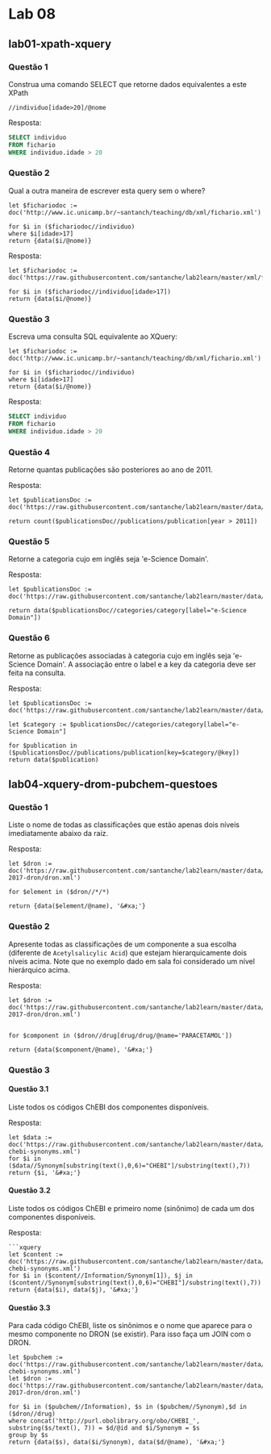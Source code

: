 # Lab 08

## lab01-xpath-xquery

### Questão 1

Construa uma comando SELECT que retorne dados equivalentes a este XPath

```xquery
//individuo[idade>20]/@nome
```
Resposta:

```sql
SELECT individuo
FROM fichario
WHERE individuo.idade > 20

```

### Questão 2

Qual a outra maneira de escrever esta query sem o where?

```xquery
let $fichariodoc := doc('http://www.ic.unicamp.br/~santanch/teaching/db/xml/fichario.xml')

for $i in ($fichariodoc//individuo)
where $i[idade>17]
return {data($i/@nome)}
```
Resposta:

```xquery
let $fichariodoc := doc('https://raw.githubusercontent.com/santanche/lab2learn/master/xml/fichario.xml')

for $i in ($fichariodoc//individuo[idade>17])
return {data($i/@nome)}
```

### Questão 3
Escreva uma consulta SQL equivalente ao XQuery:
```xquery
let $fichariodoc := doc('http://www.ic.unicamp.br/~santanch/teaching/db/xml/fichario.xml')

for $i in ($fichariodoc//individuo)
where $i[idade>17]
return {data($i/@nome)}
```
Resposta:

```sql
SELECT individuo
FROM fichario
WHERE individuo.idade > 20
```
### Questão 4
Retorne quantas publicações são posteriores ao ano de 2011.

Resposta:

```xquery
let $publicationsDoc := doc('https://raw.githubusercontent.com/santanche/lab2learn/master/data/publications/publications.xml')

return count($publicationsDoc//publications/publication[year > 2011])
```
### Questão 5
Retorne a categoria cujo <label> em inglês seja 'e-Science Domain'.

Resposta:

```xquery
let $publicationsDoc := doc('https://raw.githubusercontent.com/santanche/lab2learn/master/data/publications/publications.xml')

return data($publicationsDoc//categories/category[label="e-Science Domain"])
```
### Questão 6
Retorne as publicações associadas à categoria cujo <label> em inglês seja 'e-Science Domain'. A associação entre o label e a key da categoria deve ser feita na consulta.

Resposta:

```xquery
let $publicationsDoc := doc('https://raw.githubusercontent.com/santanche/lab2learn/master/data/publications/publications.xml')

let $category := $publicationsDoc//categories/category[label="e-Science Domain"]

for $publication in ($publicationsDoc//publications/publication[key=$category/@key])
return data($publication)
```
## lab04-xquery-drom-pubchem-questoes


### Questão 1

Liste o nome de todas as classificações que estão apenas dois níveis imediatamente abaixo da raiz.

Resposta:

```xquery
let $dron := doc('https://raw.githubusercontent.com/santanche/lab2learn/master/data/faers-2017-dron/dron.xml')

for $element in ($dron//*/*)

return {data($element/@name), '&#xa;'}
```
### Questão 2

Apresente todas as classificações de um componente a sua escolha (diferente de `Acetylsalicylic Acid`) que estejam hierarquicamente dois níveis acima. Note que no exemplo dado em sala foi considerado um nível hierárquico acima.

Resposta:

```xquery
let $dron := doc('https://raw.githubusercontent.com/santanche/lab2learn/master/data/faers-2017-dron/dron.xml')


for $component in ($dron//drug[drug/drug/@name='PARACETAMOL'])

return {data($component/@name), '&#xa;'}
```

### Questão 3

#### Questão 3.1

Liste todos os códigos ChEBI dos componentes disponíveis.

Resposta:

```xquery
let $data := doc('https://raw.githubusercontent.com/santanche/lab2learn/master/data/pubchem/pubchem-chebi-synonyms.xml')
for $i in ($data//Synonym[substring(text(),0,6)="CHEBI"]/substring(text(),7))
return {$i, '&#xa;'}
```

#### Questão 3.2

Liste todos os códigos ChEBI e primeiro nome (sinônimo) de cada um dos componentes disponíveis.

Resposta:

```
```xquery
let $content := doc('https://raw.githubusercontent.com/santanche/lab2learn/master/data/pubchem/pubchem-chebi-synonyms.xml')
for $i in ($content//Information/Synonym[1]), $j in ($content//Synonym[substring(text(),0,6)="CHEBI"]/substring(text(),7))
return {data($i), data($j), '&#xa;'}
```

#### Questão 3.3

Para cada código ChEBI, liste os sinônimos e o nome que aparece para o mesmo componente no DRON (se existir). Para isso faça um JOIN com o DRON.

```xquery
let $pubchem := doc('https://raw.githubusercontent.com/santanche/lab2learn/master/data/pubchem/pubchem-chebi-synonyms.xml')
let $dron := doc('https://raw.githubusercontent.com/santanche/lab2learn/master/data/faers-2017-dron/dron.xml')

for $i in ($pubchem//Information), $s in ($pubchem//Synonym),$d in ($dron//drug)
where concat('http://purl.obolibrary.org/obo/CHEBI_', substring($s/text(), 7)) = $d/@id and $i/Synonym = $s
group by $s
return {data($s), data($i/Synonym), data($d/@name), '&#xa;'}
```

